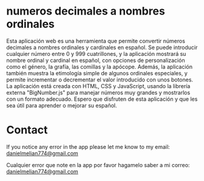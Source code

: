 # numeros decimales a nombres ordinales
Esta aplicación web es una herramienta que permite convertir números decimales a nombres ordinales y cardinales en español. Se puede introducir cualquier número entre 0 y 999 cuatrillones, y la aplicación mostrará su nombre ordinal y cardinal en español, con opciones de personalización como el género, la grafía, las comillas y la apócope. Además, la aplicación también muestra la etimología simple de algunos ordinales especiales, y permite incrementar o decrementar el valor introducido con unos botones. La aplicación está creada con HTML, CSS y JavaScript, usando la librería externa "BigNumber.js" para manejar números muy grandes y mostrarlos con un formato adecuado. Espero que disfruten de esta aplicación y que les sea útil para aprender o mejorar su español.

# Contact

If you notice any error in the app please let me know to my email: danielmelian774@gmail.com

Cualquier error que note en la app por favor hagamelo saber a mi correo: danielmelian774@gmail.com
